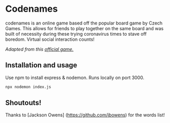 # **Codenames**
codenames is an online game based off the popular board game by Czech Games. This allows for friends to play together on the same board and was built of necessity during these trying coronavirus times to stave off boredom. Virtual social interaction counts!

_Adapted from this [official game.](https://czechgames.com/files/rules/codenames-rules-en.pdf)_

## Installation and usage
Use npm to install express & nodemon. Runs locally on port 3000.
```bash
npx nodemon index.js
```

## Shoutouts!
Thanks to [Jackson Owens] (https://github.com/jbowens) for the words list!
